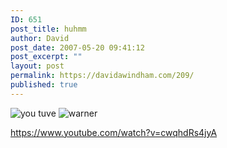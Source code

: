 ```yaml
---
ID: 651
post_title: huhmm
author: David
post_date: 2007-05-20 09:41:12
post_excerpt: ""
layout: post
permalink: https://davidawindham.com/209/
published: true
---
```

<img src="http://davidawindham.com/images/utube.png" alt="you tuve" />
<img src="http://davidawindham.com/images/warner.png" alt="warner" />

https://www.youtube.com/watch?v=cwqhdRs4jyA